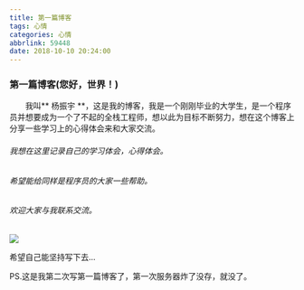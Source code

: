 ```yaml
---
title: 第一篇博客
tags: 心情
categories: 心情
abbrlink: 59448
date: 2018-10-10 20:24:00
---
```

### 第一篇博客(**您好，世界！**)
　　我叫** 杨振宇 **，这是我的博客，我是一个刚刚毕业的大学生，是一个程序员并想要成为一个了不起的全栈工程师，想以此为目标不断努力，想在这个博客上分享一些学习上的心得体会来和大家交流。
###### 我想在这里记录自己的学习体会，心得体会。
###### 希望能给同样是程序员的大家一些帮助。
###### 欢迎大家与我联系交流。
![](https://gitee.com/yttrium2016/img/raw/master/27cbbf7886204597b30160e37162286f_login_wallpaper.jpg)

希望自己能坚持写下去...

PS.这是我第二次写第一篇博客了，第一次服务器炸了没存，就没了。